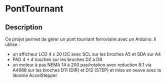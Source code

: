 # PontTournant

## Description

Ce projet permet de gérer un pont tournant ferroviaire avec un Arduino.
Il utilise :    
- un afficheur LCD 4 x 20 I2C avec SCL sur les broches A5 et SDA sur A4
- PAD 4 * 4 touches sur les broches D2 a D9
- un moteur à pas NEMA 14 à 200 pas/rotation avec reduction 8:1 via A4988 sur les broches D11 (DIR) et D12 (STEP) et mise en oeuve avec la librairie AccelStepper